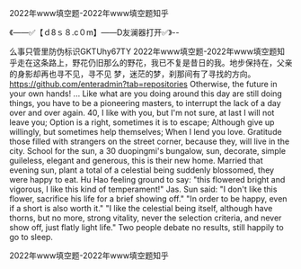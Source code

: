 2022年www填空题-2022年www填空题知乎

《——✅【ｄ8ｓ８.c０m】——D友澜器打开✅》--

么事只管里防伪标识GKTUhy67TY
2022年www填空题-2022年www填空题知乎走在这条路上，野花仍旧那么的野花，我已不复是昔日的我。地步保持在，父亲的身影却再也寻不见，寻不见
梦，迷茫的梦，刹那间有了寻找的方向。
https://github.com/enteradmin?tab=repositories
Otherwise, the future in your own hands!
...
Like what are you doing around this day are still doing things, you have to be a pioneering masters, to interrupt the lack of a day over and over again.
40, I like with you, but I'm not sure, at last I will not leave you;
Option is a right, sometimes it is to escape;
Although give up willingly, but sometimes help themselves;
When I lend you love.
Gratitude those filled with strangers on the street corner, because they, will live in the city.
School for the sun, a 30 duopingmi's bungalow, sun, decorate, simple guileless, elegant and generous, this is their new home.
Married that evening sun, plant a total of a celestial being suddenly blossomed, they were happy to eat.
Hu Hao feeling ground to say: "this flowered bright and vigorous, I like this kind of temperament!"
Jas. Sun said: "I don't like this flower, sacrifice his life for a brief showing off."
"In order to be happy, even if a short is also worth it."
"I like the celestial being itself, although have thorns, but no more, strong vitality, never the selection criteria, and never show off, just flatly light life."
Two people debate no results, still happily to go to sleep.




2022年www填空题-2022年www填空题知乎
